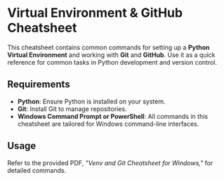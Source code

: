 # Virtual Environment & GitHub Cheatsheet

This cheatsheet contains common commands for setting up a **Python Virtual Environment** and working with **Git** and **GitHub**. Use it as a quick reference for common tasks in Python development and version control.


## Requirements

- **Python**: Ensure Python is installed on your system.
- **Git**: Install Git to manage repositories.
- **Windows Command Prompt or PowerShell**: All commands in this cheatsheet are tailored for Windows command-line interfaces.

## Usage

Refer to the provided PDF, *"Venv and Git Cheatsheet for Windows,"* for detailed commands.
